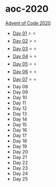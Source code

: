 # aoc-2020
[Advent of Code 2020](https://adventofcode.com/)

- [Day 01](https://adventofcode.com/2020/day/1) :star: :star:
- [Day 02](https://adventofcode.com/2020/day/2) :star: :star:
- [Day 03](https://adventofcode.com/2020/day/3) :star: :star:
- [Day 04](https://adventofcode.com/2020/day/4) :star: :star:
- [Day 05](https://adventofcode.com/2020/day/5) :star: :star:
- [Day 06](https://adventofcode.com/2020/day/6) :star: :star:
- [Day 07](https://adventofcode.com/2020/day/7) :star: :star:
- Day 08
- Day 09
- Day 10
- Day 11
- Day 12
- Day 13
- Day 14
- Day 15
- Day 16
- Day 17
- Day 18
- Day 19
- Day 20
- Day 21
- Day 22
- Day 23
- Day 24
- Day 25

